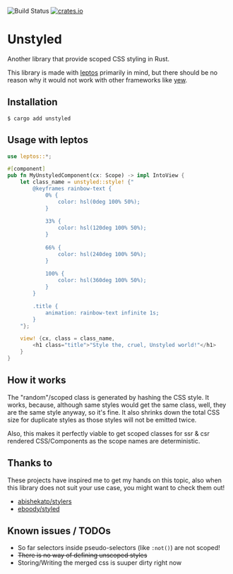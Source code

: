 ![Build Status](https://github.com/YannikSc/unstyled/actions/workflows/rust.yml/badge.svg) [![crates.io](https://img.shields.io/crates/v/unstyled)](https://crates.io/crates/unstyled)

# Unstyled

Another library that provide scoped CSS styling in Rust.

This library is made with [leptos](https://github.com/leptos-rs/leptos) primarily in mind, but there should be no reason
why it would not work with other
frameworks like [yew](https://github.com/yewstack/yew).

## Installation

```
$ cargo add unstyled
```

## Usage with leptos

```rust
use leptos::*;

#[component]
pub fn MyUnstyledComponent(cx: Scope) -> impl IntoView {
    let class_name = unstyled::style! {"
        @keyframes rainbow-text {
            0% {
                color: hsl(0deg 100% 50%);
            }
        
            33% {
                color: hsl(120deg 100% 50%);
            }
        
            66% {
                color: hsl(240deg 100% 50%);
            }
        
            100% {
                color: hsl(360deg 100% 50%);
            }
        }

        .title {
            animation: rainbow-text infinite 1s;
        }
    "};

    view! {cx, class = class_name,
        <h1 class="title">"Style the, cruel, Unstyled world!"</h1>
    }
}

```

## How it works

The "random"/scoped class is generated by hashing the CSS style. It works, because, although same styles would get the
same class, well, they are the same style anyway, so it's fine. It also shrinks down the total CSS size for duplicate
styles as those styles will not be emitted twice.

Also, this makes it perfectly viable to get scoped classes for ssr & csr rendered CSS/Components as the scope names are
deterministic.

## Thanks to

These projects have inspired me to get my hands on this topic, also when this library does not suit your use case, you
might want to check them out!

- [abishekatp/stylers](https://github.com/abishekatp/stylers)
- [eboody/styled](https://github.com/eboody/styled)

## Known issues / TODOs

- So far selectors inside pseudo-selectors (like `:not()`) are not scoped!
- ~~There is no way of defining unscoped styles~~
- Storing/Writing the merged css is suuper dirty right now

